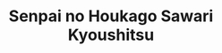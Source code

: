 --- 
title: "Senpai no Houkago Sawari Kyoushitsu"
publishdate: "2019-2-23T16:48:46+02:00"
src: "https://365manga.net/manga/senpai-no-houkago-sawari-kyoushitsu"
image: "https://data.365manga.net/images/thumbnails/30452-senpai-no-houkago-sawari-kyoushitsu.jpg"
description: " A boy and his senpai get kinky in a classroom after school.This manga contains tentacle play and is not for the weak of heart. You have been warned."
---